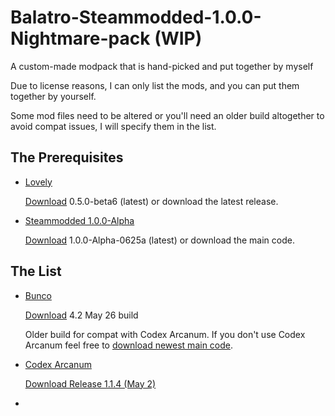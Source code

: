# Balatro-Steammodded-1.0.0-Nightmare-pack (WIP)
A custom-made modpack that is hand-picked and put together by myself

Due to license reasons, I can only list the mods, and you can put them together by yourself.

Some mod files need to be altered or you'll need an older build altogether to avoid compat issues, I will specify them in the list.

## The Prerequisites

- [Lovely](https://github.com/ethangreen-dev/lovely-injector)

  [Download](https://github.com/ethangreen-dev/lovely-injector/releases/tag/v0.5.0-beta6) 0.5.0-beta6 (latest) or download the latest release.
  
- [Steammodded 1.0.0-Alpha](https://github.com/Steamopollys/Steamodded?tab=readme-ov-file)

  [Download](https://github.com/Steamopollys/Steamodded/archive/refs/heads/main.zip) 1.0.0-Alpha-0625a (latest) or download the main code.

## The List

- [Bunco](https://github.com/Firch/Bunco/tree/a8287370fa87b1ffbff9e273c5a5159626b15cc6)

  [Download](https://github.com/Firch/Bunco/archive/a8287370fa87b1ffbff9e273c5a5159626b15cc6.zip) 4.2 May 26 build

  Older build for compat with Codex Arcanum. If you don't use Codex Arcanum feel free to [download newest main code](https://github.com/Firch/Bunco/archive/refs/heads/main.zip).
  
- [Codex Arcanum](https://github.com/itayfeder/Codex-Arcanum)

  [Download Release 1.1.4 (May 2)](https://github.com/itayfeder/Codex-Arcanum/releases/tag/Release_1.1.4)
- 

